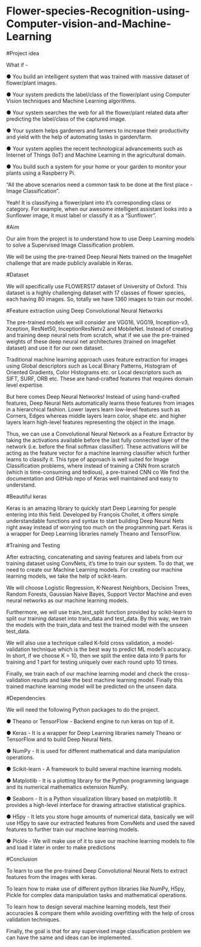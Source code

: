 # Flower-species-Recognition-using-Computer-vision-and-Machine-Learning

#Project idea

What if -

● You build an intelligent system that was trained with massive dataset of
flower/plant images.

● Your system predicts the label/class of the flower/plant using Computer Vision
techniques and Machine Learning algorithms.

● Your system searches the web for all the flower/plant related data after
predicting the label/class of the captured image.

● Your system helps gardeners and farmers to increase their productivity and yield
with the help of automating tasks in garden/farm.

● Your system applies the recent technological advancements such as Internet of
Things (IoT) and Machine Learning in the agricultural domain.

● You build such a system for your home or your garden to monitor your plants
using a Raspberry Pi.

“All the above scenarios need a common task to be done at the first place - Image
Classification”.

Yeah! It is classifying a flower/plant into it’s corresponding class or category. For
example, when our awesome intelligent assistant looks into a Sunflower image, it must
label or classify it as a “Sunflower”.

#Aim

Our aim from the project is to understand how to use Deep Learning models to solve a
Supervised Image Classification problem.

We will be using the pre-trained Deep Neural Nets trained on the ImageNet challenge
that are made publicly available in Keras.

#Dataset

We will specifically use FLOWERS17 dataset of University of Oxford. This dataset is a
highly challenging dataset with 17 classes of flower species, each having 80 images.
So, totally we have 1360 images to train our model.

#Feature extraction using Deep Convolutional Neural Networks

The pre-trained models we will consider are VGG16, VGG19, Inception-v3, Xception,
ResNet50, InceptionResNetv2 and MobileNet. Instead of creating and training deep
neural nets from scratch, what if we use the pre-trained weights of these deep neural
net architectures (trained on ImageNet dataset) and use it for our own dataset.

Traditional machine learning approach uses feature extraction for images using Global
descriptors such as Local Binary Patterns, Histogram of Oriented Gradients, Color
Histograms etc. or Local descriptors such as SIFT, SURF, ORB etc. These are
hand-crafted features that requires domain level expertise.

But here comes Deep Neural Networks! Instead of using hand-crafted features, Deep
Neural Nets automatically learns these features from images in a hierarchical fashion.
Lower layers learn low-level features such as Corners, Edges whereas middle layers
learn color, shape etc. and higher layers learn high-level features representing the object
in the image.

Thus, we can use a Convolutional Neural Network as a Feature Extractor by taking the
activations available before the last fully connected layer of the network (i.e. ​before​ the
final softmax classifier). These activations will be acting as the feature vector for a
machine learning classifier which further learns to classify it. This type of approach is
well suited for Image Classification problems, where instead of training a CNN from
scratch (which is time-consuming and tedious), a pre-trained CNN co
We find the documentation and GitHub repo of Keras well maintained and easy to
understand.

#Beautiful keras

Keras is an amazing library to quickly start Deep Learning for people entering into this
field. Developed by François Chollet, it offers simple understandable functions and
syntax to start building Deep Neural Nets right away instead of worrying too much on
the programming part. Keras is a wrapper for Deep Learning libraries namely Theano
and TensorFlow.

#Training and Testing

After extracting, concatenating and saving features and labels from our training dataset
using ConvNets, it’s time to train our system. To do that, we need to create our Machine
Learning models. For creating our machine learning models, we take the help of
scikit-learn.

We will choose Logistic Regression, K-Nearest Neighbors, Decision Trees, Random
Forests, Gaussian Naive Bayes, Support Vector Machine and even neural networks as our
machine learning models.

Furthermore, we will use train_test_split function provided by scikit-learn to split our
training dataset into train_data and test_data. By this way, we train the models with the
train_data and test the trained model with the unseen test_data.

We will also use a technique called K-fold cross validation, a model-validation technique
which is the best way to predict ML model’s accuracy. In short, if we choose K = 10,
then we split the entire data into 9 parts for training and 1 part for testing uniquely over
each round upto 10 times.

Finally, we train each of our machine learning model and check the cross-validation
results and take the best machine learning model.
Finally this trained machine learning model will be predicted on the unseen data.

#Dependencies

We will need the following Python packages to do the project.

● Theano or TensorFlow - Backend engine to run keras on top of it.

● Keras - It is a wrapper for Deep Learning libraries namely Theano or TensorFlow
and to build Deep Neural Nets.

● NumPy - It is used for different mathematical and data manipulation operations.

● Scikit-learn - A framework to build several machine learning models.

● Matplotlib - It is a plotting library for the Python programming language and its
numerical mathematics extension NumPy.

● Seaborn - It is a Python visualization library based on matplotlib. It provides a
high-level interface for drawing attractive statistical graphics.

● H5py - It lets you store huge amounts of numerical data, basically we will use
H5py to save our extracted features from ConvNets and used the saved
features to further train our machine learning models.

● Pickle - We will make use of it to save our machine learning models to file and
load it later in order to make predictions

#Conclusion

To learn to use the pre-trained Deep Convolutional Neural Nets to extract features from
the images with keras.

To learn how to make use of different python libraries like NumPy, H5py, Pickle for
complex data manipulation tasks and mathematical operations.

To learn how to design several machine learning models, test their accuracies &
compare them while avoiding overfitting with the help of cross validation techniques.

Finally, the goal is that for any supervised image classification problem we can have the same and ideas can be implemented.
